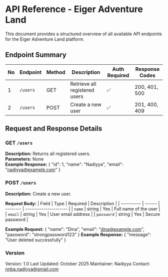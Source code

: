 # API Reference - Eiger Adventure Land

This document provides a structured overview of all available API endpoints for the Eiger Adventure Land platform.

## Endpoint Summary

| No | Endpoint | Method | Description | Auth Required | Response Codes |
|----|-----------|---------|--------------|----------------|----------------|
| 1 | `/users` | GET | Retrieve all registered users | ✅ | 200, 401, 500 |
| 2 | `/users` | POST | Create a new user | ✅ | 201, 400, 409 |

## Request and Response Details

### GET `/users`
**Description:** Returns all registered users.  
**Parameters:** None  
**Example Response:**
{
  "id": 1,
  "name": "Nadiyya",
  "email": "nadiyya@example.com"
}

### POST `/users`
**Description:** Create a new user. 

**Request Body:**
| Field      | Type   | Required | Description           |
| ---------- | ------ | -------- | --------------------- |
| `name`     | string | Yes      | Full name of the user |
| `email`    | string | Yes      | User email address    |
| `password` | string | Yes      | Secure password       |

**Example Request:**
{
  "name": "Dina",
  "email": "dina@example.com",
  "password": "strongpassword123"
}
**Example Response:**
{
  "message": "User deleted successfully"
}

### Version
Version: 1.0
Last Updated: October 2025
Maintainer: Nadiyya
Contact: nnba.nadiyya@gmail.com

